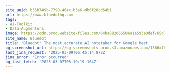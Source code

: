 ```yaml
---
site_uuid: b35b749b-7790-464c-b3a6-db6f26cd64b1
url: https://www.bluedothq.com
tags:
- AI-Toolkit
- Data-Augmenters
image: https://cdn.prod.website-files.com/64ba882066506a1a593a0def/65d79446e71764ae65c6a0d8_Home%20page.png
site_name: Bluedot
title: 'Bluedot: The most accurate AI notetaker for Google Meet'
og_screenshot_url: https://og-screenshots-prod.s3.amazonaws.com/1366x768/80/false/b3c06c2532e525bcaec977207c688d92724f37e754790f6faebacc5ce2e2b86f.jpeg
last_jina_request: '2025-03-09T06:45:14.872Z'
jina_error: 'Error occurred'
og_last_fetch: '2025-03-07T05:19:19.164Z'
---
```


